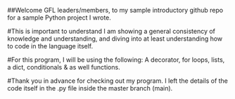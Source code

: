 ##Welcome GFL leaders/members, to my sample introductory github repo for a sample Python project I wrote.

#This is important to understand I am showing a general consistency of knowledge and understanding, and diving into at least understanding how to code in the language itself. 

#For this program, I will be using the following: A decorator, for loops, lists, a dict, conditionals & as well functions. 

#Thank you in advance for checking out my program. I left the details of the code itself in the .py file inside the master branch (main). 
